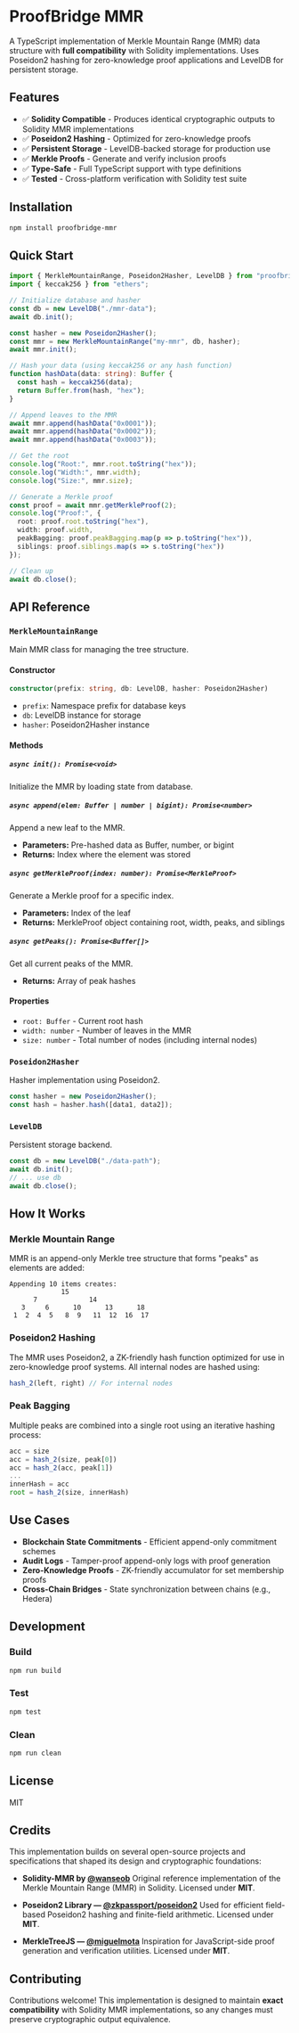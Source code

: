 # ProofBridge MMR

A TypeScript implementation of Merkle Mountain Range (MMR) data structure with **full compatibility** with Solidity implementations. Uses Poseidon2 hashing for zero-knowledge proof applications and LevelDB for persistent storage.

## Features

- ✅ **Solidity Compatible** - Produces identical cryptographic outputs to Solidity MMR implementations
- ✅ **Poseidon2 Hashing** - Optimized for zero-knowledge proofs
- ✅ **Persistent Storage** - LevelDB-backed storage for production use
- ✅ **Merkle Proofs** - Generate and verify inclusion proofs
- ✅ **Type-Safe** - Full TypeScript support with type definitions
- ✅ **Tested** - Cross-platform verification with Solidity test suite

## Installation

```bash
npm install proofbridge-mmr
```

## Quick Start

```typescript
import { MerkleMountainRange, Poseidon2Hasher, LevelDB } from "proofbridge-mmr";
import { keccak256 } from "ethers";

// Initialize database and hasher
const db = new LevelDB("./mmr-data");
await db.init();

const hasher = new Poseidon2Hasher();
const mmr = new MerkleMountainRange("my-mmr", db, hasher);
await mmr.init();

// Hash your data (using keccak256 or any hash function)
function hashData(data: string): Buffer {
  const hash = keccak256(data);
  return Buffer.from(hash, "hex");
}

// Append leaves to the MMR
await mmr.append(hashData("0x0001"));
await mmr.append(hashData("0x0002"));
await mmr.append(hashData("0x0003"));

// Get the root
console.log("Root:", mmr.root.toString("hex"));
console.log("Width:", mmr.width);
console.log("Size:", mmr.size);

// Generate a Merkle proof
const proof = await mmr.getMerkleProof(2);
console.log("Proof:", {
  root: proof.root.toString("hex"),
  width: proof.width,
  peakBagging: proof.peakBagging.map(p => p.toString("hex")),
  siblings: proof.siblings.map(s => s.toString("hex"))
});

// Clean up
await db.close();
```

## API Reference

### `MerkleMountainRange`

Main MMR class for managing the tree structure.

#### Constructor

```typescript
constructor(prefix: string, db: LevelDB, hasher: Poseidon2Hasher)
```

- `prefix`: Namespace prefix for database keys
- `db`: LevelDB instance for storage
- `hasher`: Poseidon2Hasher instance

#### Methods

##### `async init(): Promise<void>`

Initialize the MMR by loading state from database.

##### `async append(elem: Buffer | number | bigint): Promise<number>`

Append a new leaf to the MMR.

- **Parameters:** Pre-hashed data as Buffer, number, or bigint
- **Returns:** Index where the element was stored

##### `async getMerkleProof(index: number): Promise<MerkleProof>`

Generate a Merkle proof for a specific index.

- **Parameters:** Index of the leaf
- **Returns:** MerkleProof object containing root, width, peaks, and siblings

##### `async getPeaks(): Promise<Buffer[]>`

Get all current peaks of the MMR.

- **Returns:** Array of peak hashes

#### Properties

- `root: Buffer` - Current root hash
- `width: number` - Number of leaves in the MMR
- `size: number` - Total number of nodes (including internal nodes)

### `Poseidon2Hasher`

Hasher implementation using Poseidon2.

```typescript
const hasher = new Poseidon2Hasher();
const hash = hasher.hash([data1, data2]);
```

### `LevelDB`

Persistent storage backend.

```typescript
const db = new LevelDB("./data-path");
await db.init();
// ... use db
await db.close();
```

## How It Works

### Merkle Mountain Range

MMR is an append-only Merkle tree structure that forms "peaks" as elements are added:

```
Appending 10 items creates:
             15
      7             14
   3     6      10      13      18
 1  2  4  5   8  9   11  12  16  17
```

### Poseidon2 Hashing

The MMR uses Poseidon2, a ZK-friendly hash function optimized for use in zero-knowledge proof systems. All internal nodes are hashed using:

```typescript
hash_2(left, right) // For internal nodes
```

### Peak Bagging

Multiple peaks are combined into a single root using an iterative hashing process:

```typescript
acc = size
acc = hash_2(size, peak[0])
acc = hash_2(acc, peak[1])
...
innerHash = acc
root = hash_2(size, innerHash)
```

## Use Cases

- **Blockchain State Commitments** - Efficient append-only commitment schemes
- **Audit Logs** - Tamper-proof append-only logs with proof generation
- **Zero-Knowledge Proofs** - ZK-friendly accumulator for set membership proofs
- **Cross-Chain Bridges** - State synchronization between chains (e.g., Hedera)

## Development

### Build

```bash
npm run build
```

### Test

```bash
npm test
```

### Clean

```bash
npm run clean
```

## License

MIT

## Credits

This implementation builds on several open-source projects and specifications that shaped its design and cryptographic foundations:

- **Solidity-MMR by [@wanseob](https://github.com/wanseob/solidity-mmr)**
  Original reference implementation of the Merkle Mountain Range (MMR) in Solidity.
  Licensed under **MIT**.

- **Poseidon2 Library — [@zkpassport/poseidon2](https://www.npmjs.com/package/@zkpassport/poseidon2)**
  Used for efficient field-based Poseidon2 hashing and finite-field arithmetic.
  Licensed under **MIT**.

- **MerkleTreeJS — [@miguelmota](https://github.com/miguelmota/merkletreejs)**
  Inspiration for JavaScript-side proof generation and verification utilities.
  Licensed under **MIT**.

## Contributing

Contributions welcome! This implementation is designed to maintain **exact compatibility** with Solidity MMR implementations, so any changes must preserve cryptographic output equivalence.
